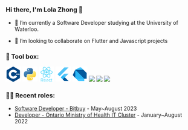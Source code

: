 ### Hi there, I'm Lola Zhong 👋

- 🌱 I’m currently a Software Developer studying at the University of Waterloo.

- 👯 I’m looking to collaborate on Flutter and Javascript projects

### 🔧 Tool box:

[<img src='https://github.com/devicons/devicon/blob/master/icons/cplusplus/cplusplus-plain.svg' height='40'>](https://cplusplus.com/)
[<img src='https://github.com/devicons/devicon/blob/master/icons/python/python-original.svg' height='40'>](https://www.python.org/)
 [<img src='https://github.com/devicons/devicon/blob/master/icons/react/react-original-wordmark.svg' height='40'>](https://react.dev/)
 [<img src='https://raw.githubusercontent.com/github/explore/80688e429a7d4ef2fca1e82350fe8e3517d3494d/topics/flutter/flutter.png' height='40'>](https://flutter.dev/) 
 [<img src='https://raw.githubusercontent.com/github/explore/80688e429a7d4ef2fca1e82350fe8e3517d3494d/topics/dart/dart.png' height='40'>](https://dart.dev/) <img src='https://github.com/Linxin-Zhong/Linxin-Zhong/assets/77327417/3adea070-2c95-44ce-bf09-9568a064e433' height='40'>  <img src='https://github.com/Linxin-Zhong/Linxin-Zhong/assets/77327417/d90815a8-60ca-4684-a3cd-8b2cb9c64865' height='40'> <img src='https://github.com/Linxin-Zhong/Linxin-Zhong/assets/77327417/09d57d03-f84f-4850-af94-1a20a0b13364' height='40'>

### 🧑‍💻 Recent roles:
* [Software Developer - Bitbuy](https://bitbuy.ca/) - May~August 2023
* [Developer - Ontario Ministry of Health IT Cluster](https://www.health.gov.on.ca/en/) - January~August 2022


